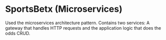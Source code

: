 # SportsBetx (Microservices)
Used the microservices architecture pattern. Contains two services:
A gateway that handles HTTP requests and the application logic that does the odds CRUD.

